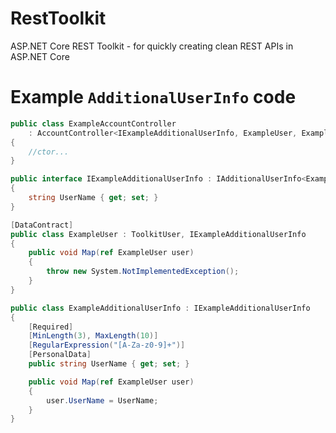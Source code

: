 # RestToolkit
ASP.NET Core REST Toolkit - for quickly creating clean REST APIs in ASP.NET Core 

# Example `AdditionalUserInfo` code

```C#
public class ExampleAccountController 
	: AccountController<IExampleAdditionalUserInfo, ExampleUser, ExampleAdditionalUserInfo>
{
	//ctor...
}

public interface IExampleAdditionalUserInfo : IAdditionalUserInfo<ExampleUser>
{
    string UserName { get; set; }
}

[DataContract]
public class ExampleUser : ToolkitUser, IExampleAdditionalUserInfo
{
    public void Map(ref ExampleUser user)
    {
        throw new System.NotImplementedException();
    }
}

public class ExampleAdditionalUserInfo : IExampleAdditionalUserInfo
{
    [Required]
    [MinLength(3), MaxLength(10)]
    [RegularExpression("[A-Za-z0-9]+")]
    [PersonalData]
    public string UserName { get; set; }

    public void Map(ref ExampleUser user)
    {
        user.UserName = UserName;
    }
}
```
